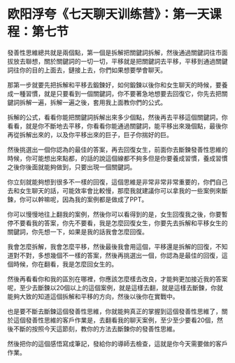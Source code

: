 # 欧阳浮夸《七天聊天训练营》：第一天课程：第七节

發善性思維總共就是兩個點，第一個是拆解把關鍵詞拆解，然後通過關鍵詞往市面拔放去聯想，關於關鍵詞的一切一切，平移就是把關鍵詞去平移，平移到通過關鍵詞往你的目的上面去，鏈接上去，你們如果想要學會聊天。

那第一步就要先把拆解和平移去鍛鍊好，如何鍛鍊以後你和女生聊天的時候，要養成一種習慣，就是只要看到一個關鍵詞，你不要著急地想要去回復它，你先去把關鍵詞拆解一遍，拆解一遍之後，套用我上面教你們的公式。

拆解的公式，看看你能把關鍵詞拆解出來多少個點，然後再去平移這個關鍵詞，你看看，就是你不斷地去平移，你看看你能通過關鍵詞，能平移出來幾個點，最後你再從拆解出來的，以及你平移出來的巨子，巨子你揣好的巨。

然後挑選出一個你認為的最佳的答案，再去回復女生，前面你去斷鍊發善性思維的時候，你可能想出來點都，的話的說這個線都不夠多但是你要養成習慣，養成習慣之後你後面就能夠做到，只要出現一個關鍵詞。

你立刻就能夠想到很多不一樣的回復，這個思維是非常非常非常重要的，你們自己去和女生聊天的話，可能效率會比較慢，那麼我就建議你可以拿我的一些案例來斷鍊，你可以幹嘛呢，因為我的案例都是做成了PPT。

你可以慢慢地往上翻我的案例，然後你可以看得到的是，女生回復我之後，你要暫停不要看我的答案，你先不要看，我是怎麼回復女生，你要先去拆解和平移女生的關鍵詞，你先想一下，如果是我的話我會怎麼回復。

我會怎麼拆解，我會怎麼平移，然後最後我會用這個，平移還是拆解的回復，不知道對不對，多想幾個不一樣的答案，然後再挑選出一個，你認為是最佳的回復，這個時候，你在翻看，我是怎麼回女生的。

然後再看看你和我的區別在哪裡，你應該怎麼樣去改良，才能夠更加接近我的答案呢，至少去斷鍊以20個以上的這個案例，就是這樣去翻，就是這樣去斷鍊，你就能夠大致的知道這個拆解和平移的方向，然後以後你在實戰中。

也是要不斷去斷鍊這個發善性思維，你就能夠真正的掌握到這個發善性思維了，關於這個發善性思維的客戶作業是，去翻看我的聊天案例，至少至少要看20個，然後不斷的按照今天這節刻，教你的方法去斷鍊你的發善性思維。

然後把你的這個感悟寫成筆記，發給你的導師去檢查，這就是你今天需要做的客戶作業。